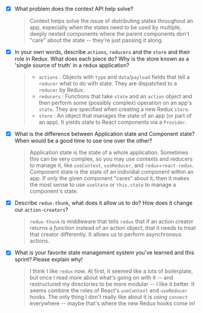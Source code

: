 -   [x] What problem does the context API help solve?
    > Context helps solve the issue of distributing states throughout an app, especially when the states need to be used by multiple, deeply nested components where the parent components don't "care" about the state -- they're just passing it along.

-   [x] In your own words, describe `actions`, `reducers` and the `store` and their role in Redux. What does each piece do? Why is the store known as a 'single source of truth' in a redux application?
    > -   `actions` : Objects with `type` and `data`/`payload` fields that tell a `reducer` what to do with state. They are dispatched to a `reducer` by Redux.
    > -   `reducers` : Functions that take `state` and an `action` object and then perform some (possibly complex) operation on an app's `state`. They are specified when creating a new Redux `store`.
    > -   `store` : An object that manages the state of an app (or part of an app). It yields state to React components via a `Provider`.

-   [x] What is the difference between Application state and Component state? When would be a good time to use one over the other?
    > Application state is the state of a whole application. Sometimes this can be very complex, so you may use contexts and reducers to manage it, like `useContext`, `useReducer`, and `redux`+`react-redux`. Component state is the state of an individial component within an app. If _only_ the given component "cares" about it, then it makes the most sense to use `useState` or `this.state` to manage a component's state.

-   [x] Describe `redux-thunk`, what does it allow us to do? How does it change our `action-creators`?
    > `redux-thunk` is middleware that tells `redux` that if an action creator returns a _function_ instead of an action object, that it needs to treat that creator differently. It allows us to perform asynchronous actions.

-   [x] What is your favorite state management system you've learned and this sprint? Please explain why!
    > I think I like `redux` now. At first, it seemed like a lots of boilerplate, but once I read more about what's going on with it -- and restructured my directories to be more modular -- I like it better. It seems combine the roles of React's `useContext` and `useReducer` hooks. The only thing I don't really like about it is using `connect` everywhere -- maybe that's where the new Redux hooks come in!
